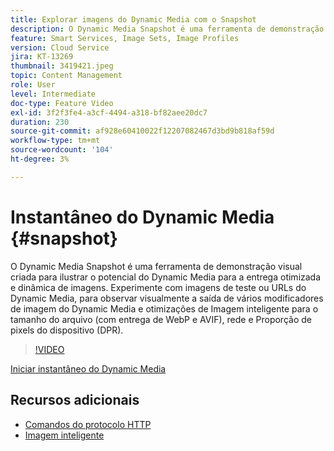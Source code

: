 ```yaml
---
title: Explorar imagens do Dynamic Media com o Snapshot
description: O Dynamic Media Snapshot é uma ferramenta de demonstração visual criada para ilustrar o potencial do Dynamic Media para a entrega otimizada e dinâmica de imagens.
feature: Smart Services, Image Sets, Image Profiles
version: Cloud Service
jira: KT-13269
thumbnail: 3419421.jpeg
topic: Content Management
role: User
level: Intermediate
doc-type: Feature Video
exl-id: 3f2f3fe4-a3cf-4494-a318-bf82aee20dc7
duration: 230
source-git-commit: af928e60410022f12207082467d3bd9b818af59d
workflow-type: tm+mt
source-wordcount: '104'
ht-degree: 3%

---
```


# Instantâneo do Dynamic Media {#snapshot}

O Dynamic Media Snapshot é uma ferramenta de demonstração visual criada para ilustrar o potencial do Dynamic Media para a entrega otimizada e dinâmica de imagens. Experimente com imagens de teste ou URLs do Dynamic Media, para observar visualmente a saída de vários modificadores de imagem do Dynamic Media e otimizações de Imagem inteligente para o tamanho do arquivo (com entrega de WebP e AVIF), rede e Proporção de pixels do dispositivo (DPR).

>[!VIDEO](https://video.tv.adobe.com/v/3419421/?learn=on)

<a href="https://snapshot.scene7.com/" class="spectrum-Button spectrum-Button--primary spectrum-Button--sizeM">
  <span class="spectrum-Button-label has-no-wrap has-text-weight-bold">Iniciar instantâneo do Dynamic Media</span>
</a>

## Recursos adicionais

* [Comandos do protocolo HTTP](https://experienceleague.adobe.com/docs/dynamic-media-developer-resources/image-serving-api/image-serving-api/http-protocol-reference/command-reference/c-command-reference.html)
* [Imagem inteligente](https://experienceleague.adobe.com/docs/experience-manager-cloud-service/content/assets/dynamicmedia/imaging-faq.html)
